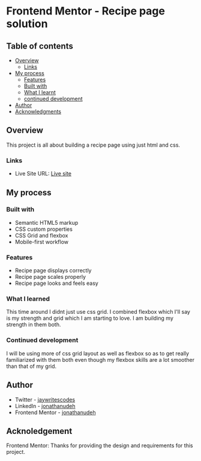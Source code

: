# Frontend Mentor - Recipe page solution

## Table of contents

- [Overview](#overview)
  - [Links](#links)
- [My process](#my-process)
  - [Features](#features)
  - [Built with](#built-with)
  - [What I learnt](#what-i-learned)
  - [continued development](#continued-development)
- [Author](#author)
- [Acknowledgments](#acknowledgment)


## Overview
This project is all about building a recipe page using just html and css.


### Links
- Live Site URL: [Live site]()

## My process

### Built with

- Semantic HTML5 markup
- CSS custom properties
- CSS Grid and flexbox
- Mobile-first workflow

### Features

- Recipe page displays correctly
- Recipe page scales properly
- Recipe page looks and feels easy

### What I learned

This time around I didnt just use css grid. I combined flexbox which I'll say is my strength and grid which I am starting to love. I am building my strength in them both.

### Continued development

I will be using more of css grid layout as well as flexbox so as to get really familiarized with them both even though my flexbox skills are a lot smoother than that of my grid.

## Author
- Twitter - [jaywritescodes](https://x.com/jaywritescodes)
- LinkedIn - [jonathanudeh](https://www.linkedin.com/in/jonathan-udeh-a86766329/)
- Frontend Mentor - [jonathanudeh](https://www.frontendmentor.io/profile/jonathanudeh)

## Acknoledgement
Frontend Mentor: Thanks for providing the design and requirements for this project.